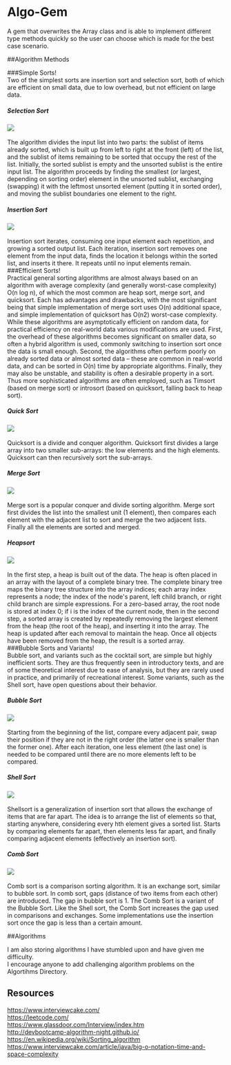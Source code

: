 # Algo-Gem


A gem that overwrites the Array class and is able to implement different type methods quickly so the user can choose which is made for the best case scenario.

##Algorithm Methods

###Simple Sorts!
<br>
Two of the simplest sorts are insertion sort and selection sort, both of which are efficient on small data, due to low overhead, but not efficient on large data.
<div>
  <h5>Selection Sort</h5>
  <img src="./imgs/selection_sort.gif">
</div>
<br>
The algorithm divides the input list into two parts: the sublist of items already sorted, which is built up from left to right at the front (left) of the list, and the sublist of items remaining to be sorted that occupy the rest of the list. Initially, the sorted sublist is empty and the unsorted sublist is the entire input list. The algorithm proceeds by finding the smallest (or largest, depending on sorting order) element in the unsorted sublist, exchanging (swapping) it with the leftmost unsorted element (putting it in sorted order), and moving the sublist boundaries one element to the right.
<br>
<div>
  <h5>Insertion Sort</h5>
  <img src="./imgs/insertion_sort.gif">
</div>
<br>
Insertion sort iterates, consuming one input element each repetition, and growing a sorted output list. Each iteration, insertion sort removes one element from the input data, finds the location it belongs within the sorted list, and inserts it there. It repeats until no input elements remain.
<br>
###Efficient Sorts!
<br>
Practical general sorting algorithms are almost always based on an algorithm with average complexity (and generally worst-case complexity) O(n log n), of which the most common are heap sort, merge sort, and quicksort. Each has advantages and drawbacks, with the most significant being that simple implementation of merge sort uses O(n) additional space, and simple implementation of quicksort has O(n2) worst-case complexity.
<br>
While these algorithms are asymptotically efficient on random data, for practical efficiency on real-world data various modifications are used. First, the overhead of these algorithms becomes significant on smaller data, so often a hybrid algorithm is used, commonly switching to insertion sort once the data is small enough. Second, the algorithms often perform poorly on already sorted data or almost sorted data – these are common in real-world data, and can be sorted in O(n) time by appropriate algorithms. Finally, they may also be unstable, and stability is often a desirable property in a sort. Thus more sophisticated algorithms are often employed, such as Timsort (based on merge sort) or introsort (based on quicksort, falling back to heap sort).
<div>
  <h5>Quick Sort</h5>
  <img src="./imgs/quick_sort.gif">
<div>
<br>
Quicksort is a divide and conquer algorithm. Quicksort first divides a large array into two smaller sub-arrays: the low elements and the high elements. Quicksort can then recursively sort the sub-arrays.
<br>
<div>
  <h5>Merge Sort</h5>
  <img src="./imgs/merge_sort.gif">
<div>
<br>
Merge sort is a popular conquer and divide sorting algorithm. Merge sort first divides the list into the smallest unit (1 element), then compares each element with the adjacent list to sort and merge the two adjacent lists. Finally all the elements are sorted and merged.
<br>
<div>
  <h5>Heapsort</h5>
  <img src="./imgs/heap_sort.gif">
<div>
<br>
In the first step, a heap is built out of the data. The heap is often placed in an array with the layout of a complete binary tree. The complete binary tree maps the binary tree structure into the array indices; each array index represents a node; the index of the node's parent, left child branch, or right child branch are simple expressions. For a zero-based array, the root node is stored at index 0; if i is the index of the current node, then in the second step, a sorted array is created by repeatedly removing the largest element from the heap (the root of the heap), and inserting it into the array. The heap is updated after each removal to maintain the heap. Once all objects have been removed from the heap, the result is a sorted array.
<br>
###Bubble Sorts and Variants!
<br>
Bubble sort, and variants such as the cocktail sort, are simple but highly inefficient sorts. They are thus frequently seen in introductory texts, and are of some theoretical interest due to ease of analysis, but they are rarely used in practice, and primarily of recreational interest. Some variants, such as the Shell sort, have open questions about their behavior.
<div>
  <h5>Bubble Sort</h5>
  <img src="./imgs/bubble_sort.gif">
<div>
<br>
 Starting from the beginning of the list, compare every adjacent pair, swap their position if they are not in the right order (the latter one is smaller than the former one). After each iteration, one less element (the last one) is needed to be compared until there are no more elements left to be compared.
<br>
<h5>Shell Sort</h5>
  <img src="./imgs/shell_sort.gif">
<div>
<br>
  Shellsort is a generalization of insertion sort that allows the exchange of items that are far apart. The idea is to arrange the list of elements so that, starting anywhere, considering every hth element gives a sorted list. Starts by comparing elements far apart, then elements less far apart, and finally comparing adjacent elements (effectively an insertion sort).
<br>
<h5>Comb Sort</h5>
  <img src="./imgs/comb_sort.gif">
<div>
<br>
  Comb sort is a comparison sorting algorithm. It is an exchange sort, similar to bubble sort. In comb sort, gaps (distance of two items from each other) are introduced. The gap in bubble sort is 1. The Comb Sort is a variant of the Bubble Sort. Like the Shell sort, the Comb Sort increases the gap used in comparisons and exchanges. Some implementations use the insertion sort once the gap is less than a certain amount.

##Algorithms

I am also storing algorithms I have stumbled upon and have given me difficulty.
<br>I encourage anyone to add challenging algorithm problems on the Algortihms Directory.



## Resources

https://www.interviewcake.com/
<br>https://leetcode.com/
<br>https://www.glassdoor.com/Interview/index.htm
<br>http://devbootcamp-algorithm-night.github.io/
<br>https://en.wikipedia.org/wiki/Sorting_algorithm
<br>https://www.interviewcake.com/article/java/big-o-notation-time-and-space-complexity
